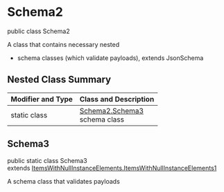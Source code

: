 # Schema2
public class Schema2

A class that contains necessary nested
- schema classes (which validate payloads), extends JsonSchema

## Nested Class Summary
| Modifier and Type | Class and Description |
| ----------------- | ---------------------- |
| static class | [Schema2.Schema3](#schema3)<br> schema class |

## Schema3
public static class Schema3<br>
extends [ItemsWithNullInstanceElements.ItemsWithNullInstanceElements1](../../../../../../../../components/schemas/ItemsWithNullInstanceElements.md#itemswithnullinstanceelements1)

A schema class that validates payloads
